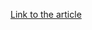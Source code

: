 [Link to the article](https://aws.amazon.com/premiumsupport/knowledge-center/cloudtrail-search-api-calls/)
